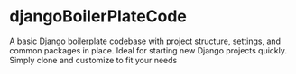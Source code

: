 # djangoBoilerPlateCode
A basic Django boilerplate codebase with project structure, settings, and common packages in place. Ideal for starting new Django projects quickly. Simply clone and customize to fit your needs
